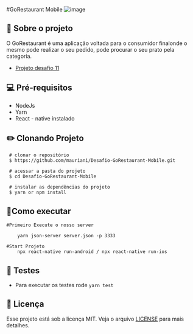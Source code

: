 #GoRestaurant Mobile
![image](https://user-images.githubusercontent.com/32397288/120808597-9a668480-c51f-11eb-8349-902994072097.png)

## **🚀 Sobre o projeto**

 O GoRestaurant é uma aplicação voltada para o consumidor finalonde o mesmo pode realizar o seu pedido, pode procurar o seu prato pela categoria.

- [Projeto desafio 11](https://github.com/rocketseat-education/bootcamp-gostack-desafios/tree/master/desafio-react-native-delivery)

## 💻 **Pré-requisitos**

- NodeJs
- Yarn
- React - native instalado

## ✏️ Clonando Projeto

```
 # clonar o repositório
 $ https://github.com/mauriani/Desafio-GoRestaurant-Mobile.git

 # acessar a pasta do projeto
 $ cd Desafio-GoRestaurant-Mobile

 # instalar as dependências do projeto
 $ yarn or npm install

```

## 📲Como executar

```tsx
#Primeiro Execute o nosso server

	yarn json-server server.json -p 3333

#Start Projeto
	npx react-native run-android / npx react-native run-ios
```

## 🚀 **Testes**

- Para executar os testes rode `yarn test`

## **📃 Licença**

Esse projeto está sob a licença MIT. Veja o arquivo [LICENSE](https://github.com/nathaliacristina20/gorestaurant/blob/master/LICENSE) para mais detalhes.
